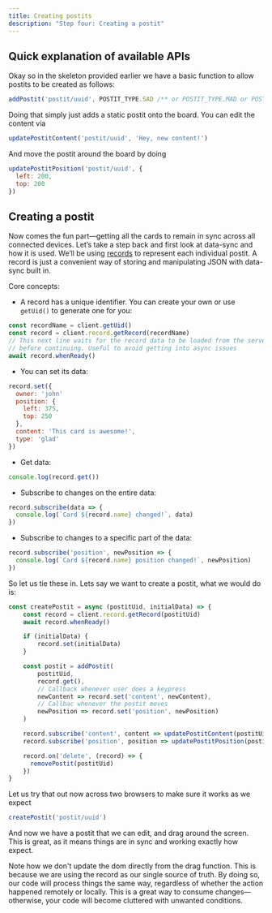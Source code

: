 ```yaml
---
title: Creating postits
description: "Step four: Creating a postit"
---
```


## Quick explanation of available APIs

Okay so in the skeleton provided earlier we have a basic function to allow postits to be created as follows:

```javascript
addPostit('postit/uuid', POSTIT_TYPE.SAD /** or POSTIT_TYPE.MAD or POSTIT_TYPE.HAPPY **/, newContent => {})
```

Doing that simply just adds a static postit onto the board. You can edit the content via

```javascript
updatePostitContent('postit/uuid', 'Hey, new content!')
```

And move the postit around the board by doing

```javascript
updatePostitPosition('postit/uuid', {
  left: 200,
  top: 200
})
```

## Creating a postit

Now comes the fun part—getting all the cards to remain in sync across all connected devices. Let’s take a step back and first look at data-sync and how it is used. We’ll be using [records](/tutorials/core/datasync/records/) to represent each individual postit. A record is just a convenient way of storing and manipulating JSON with data-sync built in.

Core concepts: 

- A record has a unique identifier. You can create your own or use `getUid()` to generate one for you: 

```javascript
const recordName = client.getUid()
const record = client.record.getRecord(recordName)
// This next line waits for the record data to be loaded from the server
// before continuing. Useful to avoid getting into async issues
await record.whenReady()
```

- You can set its data:

```javascript
record.set({
  owner: 'john'
  position: {
    left: 375,
    top: 250
  },
  content: 'This card is awesome!',
  type: 'glad'
})
```

- Get data:

```javascript
console.log(record.get())
```

- Subscribe to changes on the entire data:

```javascript
record.subscribe(data => {
  console.log(`Card ${record.name} changed!`, data)
})
```

- Subscribe to changes to a specific part of the data:

```javascript
record.subscribe('position', newPosition => {
  console.log(`Card ${record.name} position changed!`, newPosition)
})
```

So let us tie these in. Lets say we want to create a postit, what we would do is:

```javascript
const createPostit = async (postitUid, initialData) => {
    const record = client.record.getRecord(postitUid)
    await record.whenReady()

    if (initialData) {
        record.set(initialData)
    }

    const postit = addPostit(
        postitUid, 
        record.get(), 
        // Callback whenever user does a keypress
        newContent => record.set('content', newContent), 
        // Callbac whenever the postit moves
        newPosition => record.set('position', newPosition)
    )

    record.subscribe('content', content => updatePostitContent(postitUid, content), true)
    record.subscribe('position', position => updatePostitPosition(postitUid, position), true)

    record.on('delete', (record) => {
      removePostit(postitUid)
    })
}
```

Let us try that out now across two browsers to make sure it works as we expect

```javascript
createPostit('postit/uuid')
```

And now we have a postit that we can edit, and drag around the screen. This is great, as it means things are in sync and working exactly how expect.

Note how we don't update the dom directly from the drag function. This is because we are using the record as our single source of truth. By doing so, our code will process things the same way, regardless of whether the action happened remotely or locally. This is a great way to consume changes—otherwise, your code will become cluttered with unwanted conditions.


